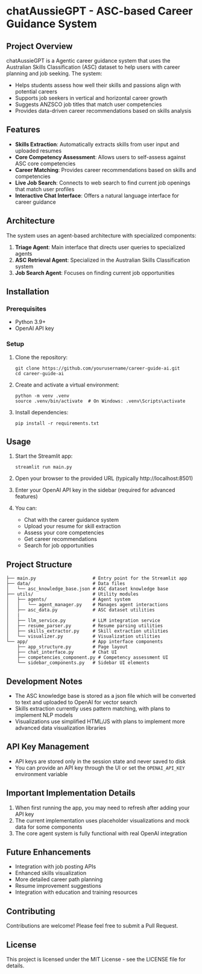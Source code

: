 # chatAussieGPT - ASC-based Career Guidance System 

## Project Overview

chatAussieGPT is a  Agentic career guidance system that uses the Australian Skills Classification (ASC) dataset to help users with career planning and job seeking. The system:

- Helps students assess how well their skills and passions align with potential careers
- Supports job seekers in vertical and horizontal career growth
- Suggests ANZSCO job titles that match user competencies
- Provides data-driven career recommendations based on skills analysis

## Features

- **Skills Extraction**: Automatically extracts skills from user input and uploaded resumes
- **Core Competency Assessment**: Allows users to self-assess against ASC core competencies
- **Career Matching**: Provides career recommendations based on skills and competencies
- **Live Job Search**: Connects to web search to find current job openings that match user profiles
- **Interactive Chat Interface**: Offers a natural language interface for career guidance

## Architecture

The system uses an agent-based architecture with specialized components:

1. **Triage Agent**: Main interface that directs user queries to specialized agents
2. **ASC Retrieval Agent**: Specialized in the Australian Skills Classification system
3. **Job Search Agent**: Focuses on finding current job opportunities

## Installation

### Prerequisites

- Python 3.9+
- OpenAI API key

### Setup

1. Clone the repository:
   ```
   git clone https://github.com/yourusername/career-guide-ai.git
   cd career-guide-ai
   ```

2. Create and activate a virtual environment:
   ```
   python -m venv .venv
   source .venv/bin/activate  # On Windows: .venv\Scripts\activate
   ```

3. Install dependencies:
   ```
   pip install -r requirements.txt
   ```

## Usage

1. Start the Streamlit app:
   ```
   streamlit run main.py
   ```

2. Open your browser to the provided URL (typically http://localhost:8501)

3. Enter your OpenAI API key in the sidebar (required for advanced features)

4. You can:
   - Chat with the career guidance system
   - Upload your resume for skill extraction
   - Assess your core competencies
   - Get career recommendations
   - Search for job opportunities

## Project Structure

```
├── main.py                     # Entry point for the Streamlit app
├── data/                       # Data files
│   └── asc_knowledge_base.json # ASC dataset knowledge base
├── utils/                      # Utility modules
│   ├── agents/                 # Agent system
│   │   └── agent_manager.py    # Manages agent interactions
│   ├── asc_data.py             # ASC dataset utilities
│   |
│   ├── llm_service.py          # LLM integration service
│   ├── resume_parser.py        # Resume parsing utilities
│   ├── skills_extractor.py     # Skill extraction utilities
│   └── visualizer.py           # Visualization utilities
└── app/                        # App interface components
    ├── app_structure.py        # Page layout
    ├── chat_interface.py       # Chat UI
    ├── competencies_component.py # Competency assessment UI
    └── sidebar_components.py   # Sidebar UI elements
```

## Development Notes

- The ASC knowledge base is stored as a json file which will be converted to text and uploaded to OpenAI for vector search
- Skills extraction currently uses pattern matching, with plans to implement NLP models
- Visualizations use simplified HTML/JS with plans to implement more advanced data visualization libraries

## API Key Management

- API keys are stored only in the session state and never saved to disk
- You can provide an API key through the UI or set the `OPENAI_API_KEY` environment variable

## Important Implementation Details

1. When first running the app, you may need to refresh after adding your API key
2. The current implementation uses placeholder visualizations and mock data for some components
3. The core agent system is fully functional with real OpenAI integration

## Future Enhancements

- Integration with job posting APIs
- Enhanced skills visualization
- More detailed career path planning
- Resume improvement suggestions
- Integration with education and training resources

## Contributing

Contributions are welcome! Please feel free to submit a Pull Request.

## License

This project is licensed under the MIT License - see the LICENSE file for details.
